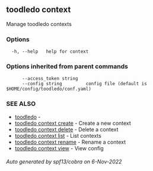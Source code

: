 ## toodledo context

Manage toodledo contexts

### Options

```
  -h, --help   help for context
```

### Options inherited from parent commands

```
      --access_token string   
      --config string         config file (default is $HOME/config/toodledo/conf.yaml)
```

### SEE ALSO

* [toodledo](toodledo.md)	 - 
* [toodledo context create](toodledo_context_create.md)	 - Create a new context
* [toodledo context delete](toodledo_context_delete.md)	 - Delete a context
* [toodledo context list](toodledo_context_list.md)	 - List contexts
* [toodledo context rename](toodledo_context_rename.md)	 - Rename a context
* [toodledo context view](toodledo_context_view.md)	 - View config

###### Auto generated by spf13/cobra on 6-Nov-2022
